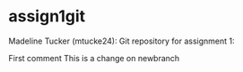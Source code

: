 # assign1git
Madeline Tucker (mtucke24): Git repository for assignment 1:

First comment
This is a change on newbranch